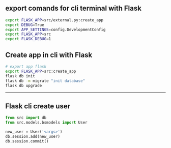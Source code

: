 ## export comands for cli terminal with Flask

```bash
export FLASK_APP=src/external.py:create_app
export DEBUG=True
export APP_SETTINGS=config.DevelopmentConfig
export FLASK_APP=src
export FLASK_DEBUG=1
```

## Create app in cli with Flask

```bash
# export app flask
export FLASK_APP=src:create_app
flask db init 
flask db -m migrate "init database"
flask db upgrade
```

<hr>

## Flask cli create user

```python
from src import db
from src.models.bsmodels import User

new_user = User('<args>')
db.session.add(new_user)
db.session.commit()

```